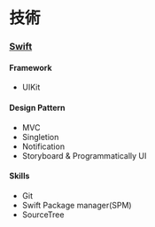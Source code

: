 # **技術**

### [**Swift**](https://developer.apple.com/swift/)

#### Framework

- UIKit

#### Design Pattern

- MVC
- Singletion
- Notification
- Storyboard & Programmatically UI

#### Skills

- Git
- Swift Package manager(SPM)
- SourceTree
